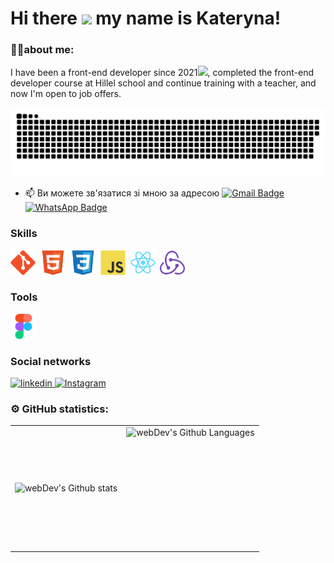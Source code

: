 # **Hi there <img src="https://github.com/blackcater/blackcater/raw/main/images/Hi.gif" height="32"/> my name is Kateryna!**







### :man_technologist:about me: 

I have been a front-end developer since 2021<img src="https://media.giphy.com/media/WUlplcMpOCEmTGBtBW/giphy.gif" width="30px">, completed the front-end developer course at Hillel school and continue training with a teacher, and now I'm open to job offers.

<p align="center">
 <img width="600" src="gift-snake.svg" alt="snake"/>
</p>

- :mailbox: Ви можете зв'язатися зі мною за адресою  [![Gmail Badge](https://img.shields.io/badge/-Gmail-red?style=flat&logo=Gmail&logoColor=white)](mailto:korickaakaterina@gmail.com) [![WhatsApp Badge](https://img.shields.io/badge/WhatsAPP-green)](https://wa.me/3852159796)


### Skills
<div>
  <img src="https://github.com/devicons/devicon/blob/master/icons/git/git-original.svg" title="git" alt="git" width="40" height="40"/>&nbsp
  <img src="https://github.com/devicons/devicon/blob/master/icons/html5/html5-original.svg" title="html5" alt="html5" width="40" height="40"/>&nbsp
  <img src="https://github.com/devicons/devicon/blob/master/icons/css3/css3-original.svg" title="css" alt="css" width="40" height="40"/>&nbsp
  <img src="https://github.com/devicons/devicon/blob/master/icons/javascript/javascript-original.svg" title="javascript" alt="javascript" width="40" height="40"/>&nbsp
  <img src="https://github.com/devicons/devicon/blob/master/icons/react/react-original.svg" title="reactjs" alt="reactjs" width="40" height="40"/>&nbsp
  <img src="https://github.com/devicons/devicon/blob/master/icons/redux/redux-original.svg" title="redux" alt="redux" width="40" height="40"/>&nbsp;
</div>

### Tools
<div>
  <img src="https://github.com/devicons/devicon/blob/master/icons/figma/figma-original.svg" title="figma" alt="figma" width="40" height="40"/>&nbsp;
</div>


### Social networks
<div>
<a href="https://www.linkedin.com/in/katrina-korytska-705685205/" target="_blank">
   <img src="https://cdn-icons-png.flaticon.com/512/2504/2504799.png" width="40" height="40" alt="linkedin" />
 </a>
 <a href="https://www.instagram.com/Katyakoritskaya" target="_blank">
   <img src="https://www.flaticon.com/free-icons/instagram-logo" title="instagram logo icons" width="40" height="40" alt="Instagram" />
 </a>
</div>


### ⚙️ GitHub statistics:

<table>
  <tr>
    <td>
      <img align="left" src="http://github-readme-streak-stats.herokuapp.com?user=Kate1985sky&theme=dark&background=000000" alt="webDev's Github stats" />
    </td>
    <td>
      <img height="195px" align="right" alt="webDev's Github Languages" src="https://github-readme-stats-sigma-five.vercel.app/api/top-langs/?username=Kate1985sky&layout=compact&theme=vision-friendly-dark" />
    </td>
  </tr>
</table>
